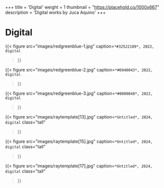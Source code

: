 +++
title = 'Digital'
weight = 1
thumbnail = "https://placehold.co/1000x667"
description = 'Digital works by Juca Aquino'
+++

# Digital

{{< figure
    src="images/redgreenblue-1.jpg"
    caption=`*#32522109*, 2022, digital`
>}}

{{< figure
    src="images/redgreenblue-2.jpg"
    caption=`*#6940043*, 2022, digital`
>}}

{{< figure
    src="images/redgreenblue-3.jpg"
    caption=`*#0000048*, 2022, digital`
>}}

{{< figure
    src="images/raytemplate[13].jpg"
    caption=`*Untitled*, 2024, digital`
    class="tall"
>}}

{{< figure
    src="images/raytemplate[15].jpg"
    caption=`*Untitled*, 2024, digital`
    class="tall"
>}}

{{< figure
    src="images/raytemplate[17].jpg"
    caption=`*Untitled*, 2024, digital`
    class="tall"
>}}

